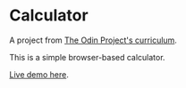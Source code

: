 # Calculator
A project from [The Odin Project's curriculum](https://www.theodinproject.com/paths/foundations/courses/foundations/lessons/calculator).

This is a simple browser-based calculator.

[Live demo here](https://kaitlinkcheng.github.io/calculator/).
